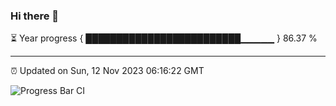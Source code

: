 ### Hi there 👋

⏳ Year progress { █████████████████████████▁▁▁▁▁ } 86.37 %

---

⏰ Updated on Sun, 12 Nov 2023 06:16:22 GMT

![Progress Bar CI](https://github.com/liununu/liununu/workflows/Progress%20Bar%20CI/badge.svg)
